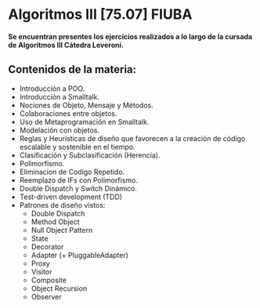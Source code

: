 # Algoritmos III [75.07] FIUBA

#### Se encuentran presentes los ejercicios realizados a lo largo de la cursada de Algoritmos III Cátedra Leveroni.

## Contenidos de la materia:

- Introducción a POO.
- Introducción a Smalltalk.
- Nociones de Objeto, Mensaje y Métodos.
- Colaboraciones entre objetos.
- Uso de Metaprogramación en Smalltalk.
- Modelación con objetos.
- Reglas y Heurísticas de diseño que favorecen a la creación de código escalable y sostenible en el tiempo.
- Clasificación y Subclasificación (Herencia).
- Polimorfismo.
- Eliminacion de Codigo Repetido.
- Reemplazo de IFs con Polimorfismo.
- Double Dispatch y Switch Dinámico.
- Test-driven development (TDD)
- Patrones de diseño vistos:
  * Double Dispatch
  * Method Object
  * Null Object Pattern
  * State
  * Decorator
  * Adapter (+ PluggableAdapter)
  * Proxy
  * Visitor
  * Composite
  * Object Recursion
  * Observer 
